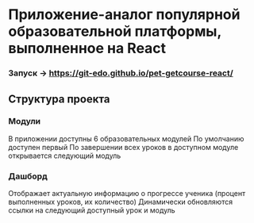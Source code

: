 # Приложение-аналог популярной образовательной платформы, выполненное на React

### Запуск -> https://git-edo.github.io/pet-getcourse-react/

## Структура проекта

### Модули

В приложении доступны 6 образовательных модулей
По умолчанию доступен первый
По завершении всех уроков в доступном модуле открывается следующий модуль

### Дашборд

Отображает актуальную информацию о прогрессе ученика (процент выполненных уроков, их количество)
Динамически обновляются ссылки на следующий доступный урок и модуль

